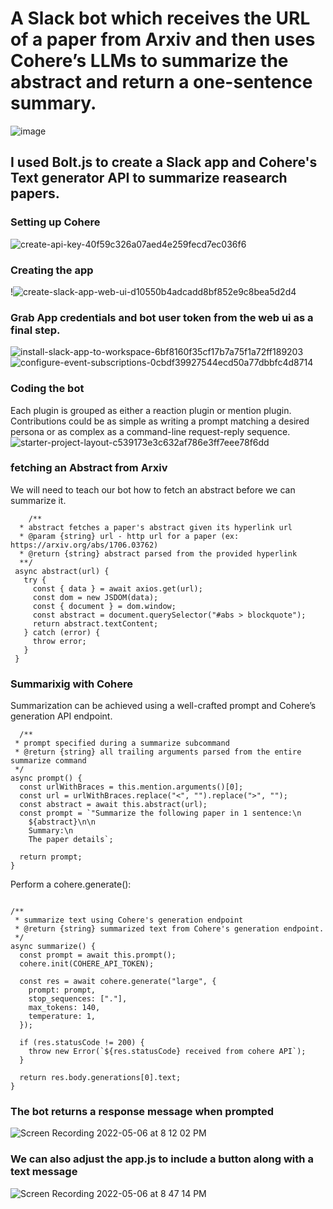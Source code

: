 
# A Slack bot which receives the URL of a paper from Arxiv and then uses Cohere’s LLMs to summarize the abstract and return a one-sentence summary.
![image](https://user-images.githubusercontent.com/63557848/167219007-156db099-9ab3-4bd3-942e-3df1558b3b03.png)

## I used Bolt.js to create a Slack app and Cohere's Text generator API to summarize reasearch papers.

### Setting up Cohere
![create-api-key-40f59c326a07aed4e259fecd7ec036f6](https://user-images.githubusercontent.com/63557848/167220054-f7de55c8-fe02-4c4d-ac30-8be049df72d1.gif)

### Creating the app 
!![create-slack-app-web-ui-d10550b4adcadd8bf852e9c8bea5d2d4](https://user-images.githubusercontent.com/63557848/167220073-a006bc11-291c-412e-8945-d943d94b3082.gif)

### Grab App credentials and bot user token from the web ui as a final step.
![install-slack-app-to-workspace-6bf8160f35cf17b7a75f1a72ff189203](https://user-images.githubusercontent.com/63557848/167220142-ad02e580-c96e-4a7b-9536-c8a5c4c29d9a.gif)
![configure-event-subscriptions-0cbdf39927544ecd50a77dbbfc4d8714](https://user-images.githubusercontent.com/63557848/167220173-041d8fae-0bc9-4bd1-8a40-d5bce87340b7.gif)

### Coding the bot
Each plugin is grouped as either a reaction plugin or mention plugin. Contributions could be as simple as writing a prompt matching a desired persona or as complex as a command-line request-reply sequence.
![starter-project-layout-c539173e3c632af786e3ff7eee78f6dd](https://user-images.githubusercontent.com/63557848/167220223-03dc9df9-71f6-4391-b769-d6b7ead7e45d.gif)

### fetching an Abstract from Arxiv
We will need to teach our bot how to fetch an abstract before we can summarize it.

 ```
     /**
   * abstract fetches a paper's abstract given its hyperlink url
   * @param {string} url - http url for a paper (ex: https://arxiv.org/abs/1706.03762)
   * @return {string} abstract parsed from the provided hyperlink
   **/
  async abstract(url) {
    try {
      const { data } = await axios.get(url);
      const dom = new JSDOM(data);
      const { document } = dom.window;
      const abstract = document.querySelector("#abs > blockquote");
      return abstract.textContent;
    } catch (error) {
      throw error;
    }
  }
  ```
  
  ### Summarixig with Cohere
  Summarization can be achieved using a well-crafted prompt and Cohere’s generation API endpoint.
  ```
    /**
   * prompt specified during a summarize subcommand
   * @return {string} all trailing arguments parsed from the entire summarize command
   */
  async prompt() {
    const urlWithBraces = this.mention.arguments()[0];
    const url = urlWithBraces.replace("<", "").replace(">", "");
    const abstract = await this.abstract(url);
    const prompt = `"Summarize the following paper in 1 sentence:\n
      ${abstract}\n\n
      Summary:\n
      The paper details`;

    return prompt;
  }
  ```
  
  Perform a cohere.generate():
  ```

  /**
   * summarize text using Cohere's generation endpoint
   * @return {string} summarized text from Cohere's generation endpoint.
   */
  async summarize() {
    const prompt = await this.prompt();
    cohere.init(COHERE_API_TOKEN);

    const res = await cohere.generate("large", {
      prompt: prompt,
      stop_sequences: ["."],
      max_tokens: 140,
      temperature: 1,
    });

    if (res.statusCode != 200) {
      throw new Error(`${res.statusCode} received from cohere API`);
    }

    return res.body.generations[0].text;
  }
  ```
  
  ### The bot returns a response message when prompted
  ![Screen Recording 2022-05-06 at 8 12 02 PM](https://user-images.githubusercontent.com/63557848/167229895-354c2c30-42ea-42b9-890d-09f9b0cdf234.gif)

  ### We can also adjust the app.js to include a button along with a text message
  ![Screen Recording 2022-05-06 at 8 47 14 PM](https://user-images.githubusercontent.com/63557848/167231334-9c9f0bfe-4f2b-4fc1-80c5-007023da003c.gif)

